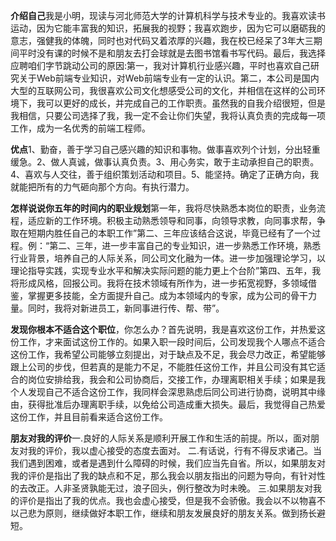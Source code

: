 **介绍自己**我是小明，现读与河北师范大学的计算机科学与技术专业的。我喜欢读书运动，因为它能丰富我的知识，拓展我的视野；我喜欢跑步，因为它可以磨砺我的意志，强健我的体魄，同时也对代码又着浓厚的兴趣，我在校已经呆了3年大三期间平时没有课的时候不是和朋友去打会球就是去图书馆看书写代码。最后，我选择应聘咱们字节跳动公司的原因:第一，我对计算机行业感兴趣，平时也喜欢自己研究关于Web前端专业知识，对Web前端专业有一定的认识。第二，本公司是国内大型的互联网公司，我很喜欢公司文化想感受公司的文化，并相信在这样的公司环境下，我可以更好的成长，并完成自己的工作职责。虽然我的自我介绍很短，但是我相信，只要公司选择了我，我一定不会让你们失望，我将认真负责的完成每一项工作，成为一名优秀的前端工程师。

**优点**1、勤奋，善于学习自己感兴趣的知识和事物。做事喜欢列个计划，分出轻重缓急。2、做人真诚，做事认真负责。3、用心务实，敢于主动承担自己的职责。4、喜欢与人交往，善于组织策划活动和项目。5、能坚持。确定了正确方向，我就能把所有的力气砸向那个方向。有执行潜力。

**怎样说说你五年的时间内的职业规划**第一年，我将尽快熟悉本岗位的职责，业务流程，适应新的工作环境。积极主动熟悉领导和同事，向领导求教，向同事求帮，争取在短期内胜任自己的本职工作”第二、三年应该结合这说，毕竟已经有了一个过程。例：“第二、三年，进一步丰富自己的专业知识，进一步熟悉工作环境，熟悉行业背景，培养自己的人际关系，同公司文化融为一体。进一步加强理论学习，以理论指导实践，实现专业水平和解决实际问题的能力更上个台阶”第四、五年，我将形成风格，回报公司。我将在技术领域有所作为，进一步拓宽视野，多领域借鉴，掌握更多技能，全方面提升自己。成为本领域内的专家，成为公司的骨干力量。同时，我将对新进员工，新同事进行传、帮、带”。

**发现你根本不适合这个职位**，你怎么办？首先说明，我是喜欢这份工作，并热爱这份工作，才来面试这份工作的。如果入职一段时间后，公司发现我个人哪点不适合这份工作，我希望公司能够立刻提出，对于缺点及不足，我会尽力改正，希望能够跟上公司的步伐，但若真的是能力不足，不能胜任这份工作，并且公司没有其它适合的岗位安排给我，我会和公司协商后，交接工作，办理离职相关手续；如果是我个人发现自己不适合这份工作，我同样会深思熟虑后同公司进行协商，说明其中缘由，获得批准后办理离职手续，以免给公司造成重大损失。最后，我觉得自己热爱这份工作，并且目前看来适合这份工作。

**朋友对我的评价**一.良好的人际关系是顺利开展工作和生活的前提。所以，面对朋友对我的评价，我以虚心接受的态度去面对。
二.有话说，行有不得反求诸己。当我们遇到困难，或者是遇到什么障碍的时候，我们应当先自省。所以，如果朋友对我的评价是指出了我的缺点和不足，那么我会以朋友指出的问题为导向，有针对性的去改正。人非圣贤孰能无过，浪子回头，例行整改为时未晚。
三.如果朋友对我的评价是指出了我的优点。我也会虚心接受，但是我不会骄傲。我会以不以物喜不以己悲为原则，继续做好本职工作，继续和朋友发展良好的朋友关系。做到扬长避短。